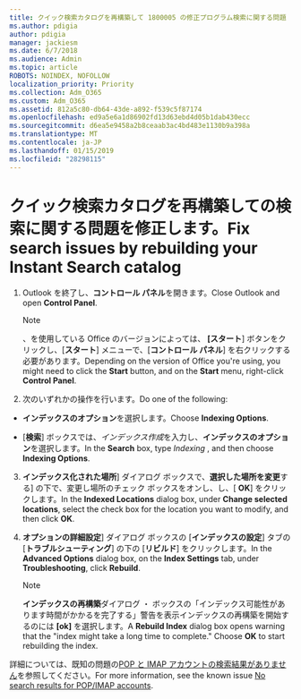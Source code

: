 ```yaml
---
title: クイック検索カタログを再構築して 1800005 の修正プログラム検索に関する問題
ms.author: pdigia
author: pdigia
manager: jackiesm
ms.date: 6/7/2018
ms.audience: Admin
ms.topic: article
ROBOTS: NOINDEX, NOFOLLOW
localization_priority: Priority
ms.collection: Adm_O365
ms.custom: Adm_O365
ms.assetid: 812a5c80-db64-43de-a892-f539c5f87174
ms.openlocfilehash: ed9a5e6a1d86902fd13d63ebd4d05b1dab430ecc
ms.sourcegitcommit: d6ea5e9458a2b8ceaab3ac4bd483e1130b9a398a
ms.translationtype: MT
ms.contentlocale: ja-JP
ms.lasthandoff: 01/15/2019
ms.locfileid: "28298115"
---
```

# <a name="fix-search-issues-by-rebuilding-your-instant-search-catalog"></a><span data-ttu-id="372ab-102">クイック検索カタログを再構築しての検索に関する問題を修正します。</span><span class="sxs-lookup"><span data-stu-id="372ab-102">Fix search issues by rebuilding your Instant Search catalog</span></span>

1. <span data-ttu-id="372ab-103">Outlook を終了し、**コントロール パネル**を開きます。</span><span class="sxs-lookup"><span data-stu-id="372ab-103">Close Outlook and open **Control Panel**.</span></span>
    
    > [!NOTE]
    > <span data-ttu-id="372ab-104">、を使用している Office のバージョンによっては、 **[スタート**] ボタンをクリックし、[**スタート**] メニューで、[**コントロール パネル**] を右クリックする必要があります。</span><span class="sxs-lookup"><span data-stu-id="372ab-104">Depending on the version of Office you're using, you might need to click the **Start** button, and on the **Start** menu, right-click **Control Panel**.</span></span> 
  
2. <span data-ttu-id="372ab-105">次のいずれかの操作を行います。</span><span class="sxs-lookup"><span data-stu-id="372ab-105">Do one of the following:</span></span>
    
  - <span data-ttu-id="372ab-106">**インデックスのオプション**を選択します。</span><span class="sxs-lookup"><span data-stu-id="372ab-106">Choose **Indexing Options**.</span></span>
    
  - <span data-ttu-id="372ab-107">[**検索**] ボックスでは、*インデックス作成*を入力し、**インデックスのオプション**を選択します。</span><span class="sxs-lookup"><span data-stu-id="372ab-107">In the **Search** box, type  *Indexing*  , and then choose **Indexing Options**.</span></span>
    
3. <span data-ttu-id="372ab-108">**インデックス化された場所**] ダイアログ ボックスで、**選択した場所を変更**する] の下で、変更し場所のチェック ボックスをオンし、し、[ **OK**] をクリックします。</span><span class="sxs-lookup"><span data-stu-id="372ab-108">In the **Indexed Locations** dialog box, under **Change selected locations**, select the check box for the location you want to modify, and then click **OK**.</span></span>
    
4. <span data-ttu-id="372ab-109">**オプションの詳細設定**] ダイアログ ボックスの [**インデックスの設定**] タブの [**トラブルシューティング**] の下の [**リビルド**] をクリックします。</span><span class="sxs-lookup"><span data-stu-id="372ab-109">In the **Advanced Options** dialog box, on the **Index Settings** tab, under **Troubleshooting**, click **Rebuild**.</span></span>
    
    > [!NOTE]
    > <span data-ttu-id="372ab-p101">**インデックスの再構築**ダイアログ ・ ボックスの「インデックス可能性があります時間がかかるを完了する」警告を表示インデックスの再構築を開始するのには **[ok]** を選択します。</span><span class="sxs-lookup"><span data-stu-id="372ab-p101">A **Rebuild Index** dialog box opens warning that the "index might take a long time to complete." Choose **OK** to start rebuilding the index.</span></span> 
  
<span data-ttu-id="372ab-112">詳細については、既知の問題の[POP と IMAP アカウントの検索結果がありません](https://support.office.com/article/51c9d2c7-a3db-4358-afdf-50d3a9e57039.aspx)を参照してください。</span><span class="sxs-lookup"><span data-stu-id="372ab-112">For more information, see the known issue [No search results for POP/IMAP accounts](https://support.office.com/article/51c9d2c7-a3db-4358-afdf-50d3a9e57039.aspx).</span></span>
  

